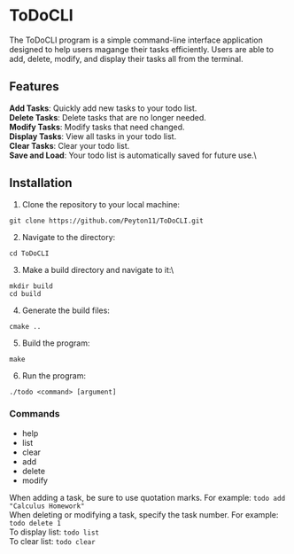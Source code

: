 # ToDoCLI
The ToDoCLI program is a simple command-line interface application designed to help users magange their tasks efficiently. Users are able to add, delete, modify, and display their tasks all from the terminal.

## Features
**Add Tasks**: Quickly add new tasks to your todo list.\
**Delete Tasks**: Delete tasks that are no longer needed.\
**Modify Tasks**: Modify tasks that need changed.\
**Display Tasks**: View all tasks in your todo list.\
**Clear Tasks**: Clear your todo list.\
**Save and Load**: Your todo list is automatically saved for future use.\

## Installation
1. Clone the repository to your local machine:
```
git clone https://github.com/Peyton11/ToDoCLI.git
```
2. Navigate to the directory:
```
cd ToDoCLI
```

3. Make a build directory and navigate to it:\
```
mkdir build
cd build
```

4. Generate the build files:
```
cmake ..
```

5. Build the program:
```
make
```

6. Run the program:
```
./todo <command> [argument]
```

### Commands
- help
- list
- clear
- add
- delete
- modify

When adding a task, be sure to use quotation marks. For example: `todo add "Calculus Homework"`\
When deleting or modifying a task, specify the task number. For example: `todo delete 1`\
To display list: `todo list`\
To clear list: `todo clear`
